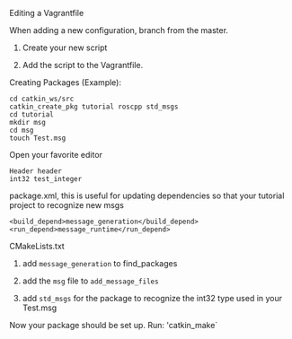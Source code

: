 Editing a Vagrantfile

When adding a new configuration, branch from the master.

1) Create your new script

2) Add the script to the Vagrantfile.

Creating Packages (Example):
```
cd catkin_ws/src
catkin_create_pkg tutorial roscpp std_msgs
cd tutorial
mkdir msg
cd msg
touch Test.msg
```

Open your favorite editor
```
Header header
int32 test_integer
```

package.xml, this is useful for updating dependencies so that your tutorial project to recognize new msgs
```
<build_depend>message_generation</build_depend>
<run_depend>message_runtime</run_depend>
```

CMakeLists.txt
1) add `message_generation` to find_packages

2) add the `msg` file to `add_message_files`

3) add `std_msgs` for the package to recognize the int32 type used in your Test.msg


Now your package should be set up. Run:
'catkin_make`


